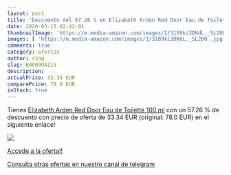 ```yaml
---
layout: post
title: 'Descuento del 57.26 % en Elizabeth Arden Red Door Eau de Toilette'
date: 2020-03-15 02:42:01
thumbnailImage: 'https://m.media-amazon.com/images/I/3189ki3DNdL._SL200_.jpg'
images: [ 'https://m.media-amazon.com/images/I/3189ki3DNdL._SL200_.jpg' ]
comments: true
category: ofertas
author: ring
slug: B0009OAI1S
description:
actualPrice: 33.34 EUR
comparePrice: 78.0 EUR
inStock: true
---
```


Tienes [Elizabeth Arden Red Door Eau de Toilette 100 ml](https://www.amazon.com/dp/B0009OAI1S/?tag=redken08-20) con un 57.26 % de descuento con precio de oferta de 33.34 EUR (original: 78.0 EUR) en el siguiente enlace!

[![](https://m.media-amazon.com/images/I/3189ki3DNdL._SL200_.jpg)](https://www.amazon.com/dp/B0009OAI1S/?tag=redken08-20)

[Accede a la oferta!!](https://www.amazon.com/dp/B0009OAI1S/?tag=redken08-20)

[Consulta otras ofertas en nuestro canal de telegram](https://t.me/s/ofertas25)
